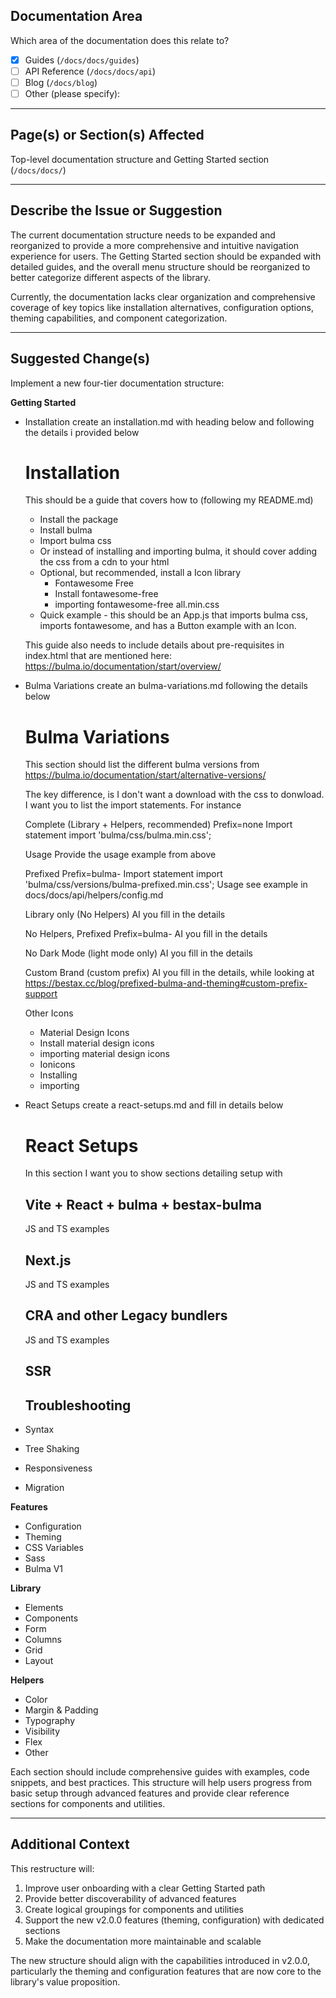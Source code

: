 ## Documentation Area

Which area of the documentation does this relate to?

- [x] Guides (`/docs/docs/guides`)
- [ ] API Reference (`/docs/docs/api`)
- [ ] Blog (`/docs/blog`)
- [ ] Other (please specify):

---

## Page(s) or Section(s) Affected

Top-level documentation structure and Getting Started section (`/docs/docs/`)

---

## Describe the Issue or Suggestion

The current documentation structure needs to be expanded and reorganized to provide a more comprehensive and intuitive navigation experience for users. The Getting Started section should be expanded with detailed guides, and the overall menu structure should be reorganized to better categorize different aspects of the library.

Currently, the documentation lacks clear organization and comprehensive coverage of key topics like installation alternatives, configuration options, theming capabilities, and component categorization.

---

## Suggested Change(s)

Implement a new four-tier documentation structure:

**Getting Started**

- Installation
  create an installation.md with heading below and following the details i provided below

  # Installation

  This should be a guide that covers how to (following my README.md)
  - Install the package
  - Install bulma
  - Import bulma css
  - Or instead of installing and importing bulma, it should cover adding the css from a cdn to your html
  - Optional, but recommended, install a Icon library
    - Fontawesome Free
    - Install fontawesome-free
    - importing fontawesome-free all.min.css
  - Quick example - this should be an App.js that imports bulma css, imports fontawesome, and has a Button example with an Icon.

  This guide also needs to include details about pre-requisites in index.html that are mentioned here: https://bulma.io/documentation/start/overview/

- Bulma Variations
  create an bulma-variations.md following the details below

  # Bulma Variations

  This section should list the different bulma versions from https://bulma.io/documentation/start/alternative-versions/

  The key difference, is I don't want a download with the css to donwload. I want you to list the import statements. For instance

  Complete (Library + Helpers, recommended)
  Prefix=none
  Import statement
  import 'bulma/css/bulma.min.css';

  Usage
  Provide the usage example from above

  Prefixed
  Prefix=bulma-
  Import statement
  import 'bulma/css/versions/bulma-prefixed.min.css';
  Usage
  see example in docs/docs/api/helpers/config.md

  Library only (No Helpers)
  AI you fill in the details

  No Helpers, Prefixed
  Prefix=bulma-
  AI you fill in the details

  No Dark Mode (light mode only)
  AI you fill in the details

  Custom Brand (custom prefix)
  AI you fill in the details, while looking at https://bestax.cc/blog/prefixed-bulma-and-theming#custom-prefix-support

  Other Icons
  - Material Design Icons
  - Install material design icons
  - importing material design icons
  - Ionicons
  - Installing
  - importing

- React Setups
  create a react-setups.md and fill in details below

  # React Setups

  In this section I want you to show sections detailing setup with

  ## Vite + React + bulma + bestax-bulma

  JS and TS examples

  ## Next.js

  JS and TS examples

  ## CRA and other Legacy bundlers

  JS and TS examples

  ## SSR

  ## Troubleshooting

- Syntax
- Tree Shaking
- Responsiveness
- Migration

**Features**

- Configuration
- Theming
- CSS Variables
- Sass
- Bulma V1

**Library**

- Elements
- Components
- Form
- Columns
- Grid
- Layout

**Helpers**

- Color
- Margin & Padding
- Typography
- Visibility
- Flex
- Other

Each section should include comprehensive guides with examples, code snippets, and best practices. This structure will help users progress from basic setup through advanced features and provide clear reference sections for components and utilities.

---

## Additional Context

This restructure will:

1. Improve user onboarding with a clear Getting Started path
2. Provide better discoverability of advanced features
3. Create logical groupings for components and utilities
4. Support the new v2.0.0 features (theming, configuration) with dedicated sections
5. Make the documentation more maintainable and scalable

The new structure should align with the capabilities introduced in v2.0.0, particularly the theming and configuration features that are now core to the library's value proposition.

